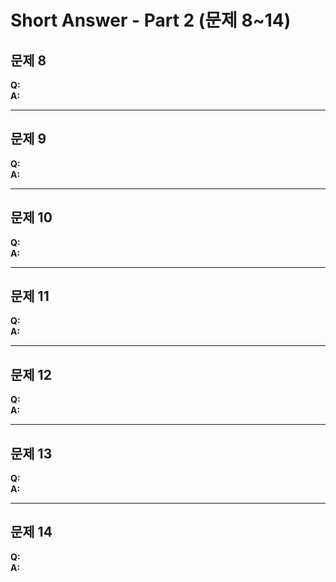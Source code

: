 # Short Answer - Part 2 (문제 8~14)

## 문제 8  
**Q:**  
**A:**  

---

## 문제 9  
**Q:**  
**A:**  

---

## 문제 10  
**Q:**  
**A:**  

---

## 문제 11  
**Q:**  
**A:**  

---

## 문제 12  
**Q:**  
**A:**  

---

## 문제 13  
**Q:**  
**A:**  

---

## 문제 14  
**Q:**  
**A:**  
